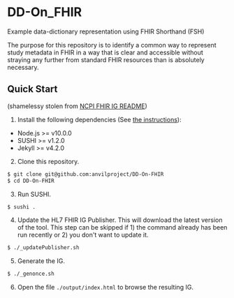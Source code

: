 # DD-On_FHIR
Example data-dictionary representation using FHIR Shorthand (FSH) 

The purpose for this repository is to identify a common way to represent study metadata in FHIR in a way that is clear and accessible without straying any further from standard FHIR resources than is absolutely necessary. 

## Quick Start
(shamelessy stolen from [NCPI FHIR IG README](https://github.com/NIH-NCPI/ncpi-fhir-ig))

1. Install the following dependencies (See [the instructions](https://fshschool.org/docs/sushi/installation/)):

- Node.js >= v10.0.0
- SUSHI >= v1.2.0
- Jekyll >= v4.2.0

2. Clone this repository.

```bash
$ git clone git@github.com:anvilproject/DD-On-FHIR
$ cd DD-On-FHIR
```

3. Run SUSHI.

```bash
$ sushi .
```

4. Update the HL7 FHIR IG Publisher. This will download the latest version of the tool. This step can be skipped if 1) the command already has been run recently or 2) you don't want to update it.

```bash
$ ./_updatePublisher.sh
```

5. Generate the IG.

```bash
$ ./_genonce.sh
```

6. Open the file `./output/index.html` to browse the resulting IG.